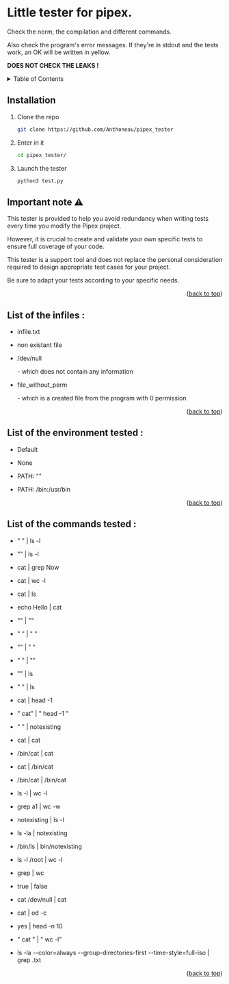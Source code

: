 <a id="readme-top"></a>

# Little tester for pipex.

<p>Check the norm, the compilation and different commands.</p>
<p>Also check the program's error messages. If they're in stdout and the tests work, an OK will be written in yellow.</p>

<p><b>DOES NOT CHECK THE LEAKS !</b></p>

<details>
  <summary>Table of Contents</summary>
  <ol>
    <li><a href="#install">Installation</a></li>
    <li><a href="#note">Important note</a></li>
    <li><a href="#infiles">List of the infiles</a></li>
    <li><a href="#env">List of the environment tested</a></li>
    <li><a href="#commands">List of the commands tested</a></li>
  </ol>
</details>

<h2 id="install"> Installation</h2>

1. Clone the repo
   ```sh
   git clone https://github.com/Anthoneau/pipex_tester
   ```
2. Enter in it
   ```sh
   cd pipex_tester/
   ```
4. Launch the tester
   ```sh
   python3 test.py
   ```

<h2 id="note"> Important note ⚠️</h2>

<p>This tester is provided to help you avoid redundancy when writing tests every time you modify the Pipex project.</p>
<p>However, it is crucial to create and validate your own specific tests to ensure full coverage of your code.</p>
<p>This tester is a support tool and does not replace the personal consideration required to design appropriate test cases for your project.</p>
<p>Be sure to adapt your tests according to your specific needs.</p>

<p align="right">(<a href="#readme-top">back to top</a>)</p>

<h2 id="infiles"> List of the infiles :</h2>

<ul>
  <p><li>infile.txt</li></p>
  <p><li>non existant file</li></p>
  <li>/dev/null</li>
  <p>- which does not contain any information</p>
  <li>file_without_perm</li>
  <p>- which is a created file from the program with 0 permission</p>
</ul>

<p align="right">(<a href="#readme-top">back to top</a>)</p>

<h2 id="env"> List of the environment tested :</h2>
<ul>
  <p><li>Default</li></p>
  <p><li>None</li></p>
  <p><li>PATH: ""</li></p>
  <p><li>PATH: /bin:/usr/bin</li></p>
</ul>

<p align="right">(<a href="#readme-top">back to top</a>)</p>

<h2 id="commands"> List of the commands tested :</h2>
<ul>
  <p><li>" " | ls -l</li></p>
  <p><li>"" | ls -l</li></p>
  <p><li>cat | grep Now</li></p>
  <p><li>cat | wc -l</li></p>
  <p><li>cat | ls</li></p>
  <p><li>echo Hello | cat</li></p>
  <p><li>"" | ""</li></p>
  <p><li>" " | " "</li></p>
  <p><li>"" | " "</li></p>
  <p><li>" " | ""</li></p>
  <p><li>"" | ls</li></p>
  <p><li>" " | ls</li></p>
  <p><li>cat | head -1</li></p>
  <p><li>" cat" | "     head -1   "</li></p>
  <p><li>" " | notexisting</li></p>
  <p><li>cat | cat</li></p>
  <p><li>/bin/cat | cat</li></p>
  <p><li>cat | /bin/cat</li></p>
  <p><li>/bin/cat | /bin/cat</li></p>
  <p><li>ls -l | wc -l</li></p>
  <p><li>grep a1 | wc -w</li></p>
  <p><li>notexisting | ls -l</li></p>
  <p><li>ls -la | notexisting</li></p>
  <p><li>/bin/ls | bin/notexisting</li></p>
  <p><li>ls -l /root | wc -l</li></p>
  <p><li>grep | wc</li></p>
  <p><li>true | false</li></p>
  <p><li>cat /dev/null | cat</li></p>
  <p><li>cat | od -c</li></p>
  <p><li>yes | head -n 10</li></p>
  <p><li>"               cat              " | "                 wc                -l"</li></p>
  <p><li>ls -la --color=always --group-directories-first --time-style=full-iso | grep .txt</li></p>
</ul>

<p align="right">(<a href="#readme-top">back to top</a>)</p>
